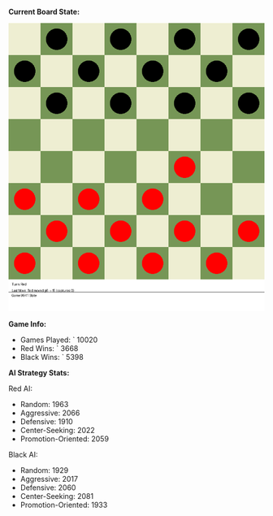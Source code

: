 
**Current Board State:**  
<!-- START_GIF -->
![Checkers Game](./checkers_game.gif)
<!-- END_GIF -->

**Game Info:**  
- Games Played: `<!-- GAMES_PLAYED --> 10020
- Red Wins: `<!-- RED_WINS --> 3668
- Black Wins: `<!-- BLACK_WINS --> 5398

<!-- AI_STATS -->
**AI Strategy Stats:**

Red AI:
- Random: 1963
- Aggressive: 2066
- Defensive: 1910
- Center-Seeking: 2022
- Promotion-Oriented: 2059

Black AI:
- Random: 1929
- Aggressive: 2017
- Defensive: 2060
- Center-Seeking: 2081
- Promotion-Oriented: 1933
